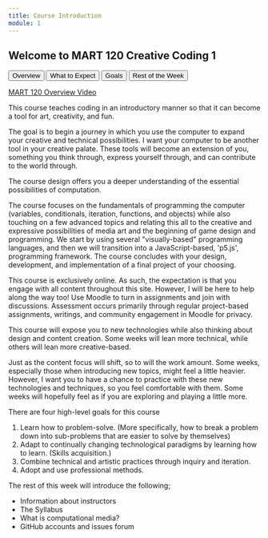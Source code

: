 ```yaml
---
title: Course Introduction
module: 1
---
```


## Welcome to MART 120 Creative Coding 1


<div class="tab">
  <button class="tablinks active" onclick="openTab(event, 'Overview')">Overview</button>
  <button class="tablinks" onclick="openTab(event, 'Expect')">What to Expect</button>
  <button class="tablinks" onclick="openTab(event, 'Goals')">Goals</button>
  <button class="tablinks" onclick="openTab(event, 'Week')">Rest of the Week</button>  
</div>

<!-- Tab content -->
<div id="Overview" class="tabcontent" style="display:block">
<p><a href="//www.youtube.com/embed/qXGofNmqSS0" data-lity>MART 120 Overview Video</a></p>
<p>This course teaches coding in an introductory manner so that it can become a tool for art, creativity, and fun.</p>
<p>The goal is to begin a journey in which you use the computer to expand your creative and technical possibilities.  I want your computer to be another tool in your creative palate. These tools will become an extension of you, something you think through, express yourself through, and can contribute to the world through.</p> <p> The course design offers you a deeper understanding of the essential possibilities of computation.</p>
<p>The course focuses on the fundamentals of programming the computer (variables, conditionals, iteration, functions, and objects) while also touching on a few advanced topics and relating this all to the creative and expressive possibilities of media art and the beginning of game design and programming. We start by using several "visually-based" programming languages, and then we will transition into a JavaScript-based, 'p5.js', programming framework. The course concludes with your design, development, and implementation of a final project of your choosing.</p>
<p>This course is exclusively online. As such, the expectation is that you engage with all content throughout this site.  However, I will be here to help along the way too!  Use Moodle to turn in assignments and join with discussions. Assessment occurs primarily through regular project-based assignments, writings, and community engagement in Moodle for privacy.</p>
</div>

<div id="Expect" class="tabcontent">
<p>This course will expose you to new technologies while also thinking about design and content creation. Some weeks will lean more technical, while others will lean more creative-based.</p>
<p>Just as the content focus will shift, so to will the work amount. Some weeks, especially those when introducing new topics, might feel a little heavier. However, I want you to have a chance to practice with these new technologies and techniques, so you feel comfortable with them. Some weeks will hopefully feel as if you are exploring and playing a little more.</p>
</div>

<div id="Goals" class="tabcontent">
<p>There are four high-level goals for this course</p>
<ol>
<li> Learn how to problem-solve. (More specifically, how to break a problem down into sub-problems that are easier to solve by themselves)</li>
<li> Adapt to continually changing technological paradigms by learning how to learn. (Skills acquisition.)</li>
<li> Combine technical and artistic practices through inquiry and iteration.</li>
<li> Adopt and use professional methods.</li>
</ol>
</div>

<div id="Week" class="tabcontent">
<p>The rest of this week will introduce the following;</p>
<ul>
<li> Information about instructors</li>
<li> The Syllabus</li>
<li> What is computational media?</li>
<li> GitHub accounts and issues forum </li>
</ul>
</div>